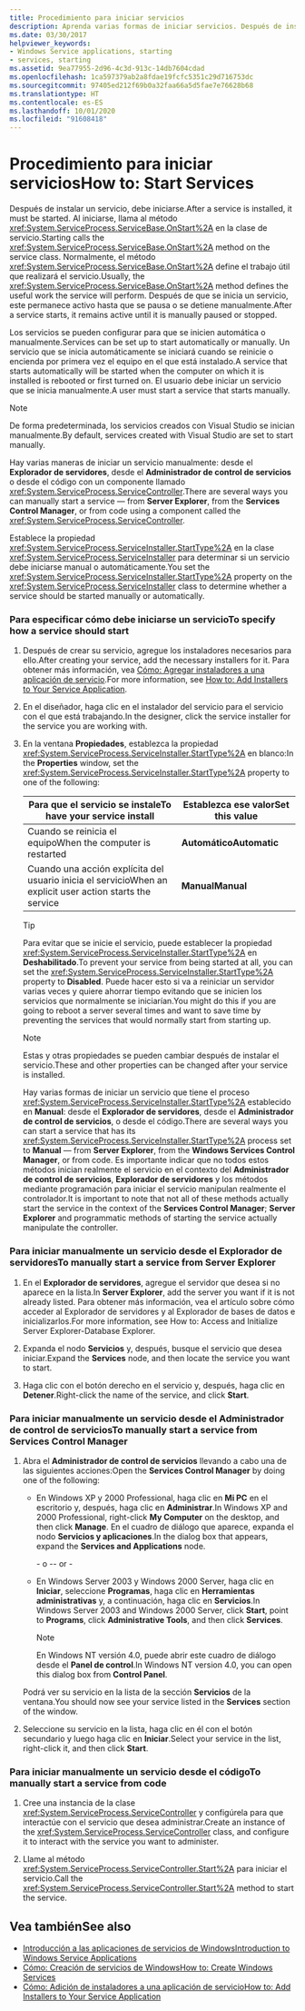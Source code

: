 ```yaml
---
title: Procedimiento para iniciar servicios
description: Aprenda varias formas de iniciar servicios. Después de instalar un servicio, debe iniciarse. Al iniciarse, llama al método OnStart en la clase de servicio.
ms.date: 03/30/2017
helpviewer_keywords:
- Windows Service applications, starting
- services, starting
ms.assetid: 9ea77955-2d96-4c3d-913c-14db7604cdad
ms.openlocfilehash: 1ca597379ab2a8fdae19fcfc5351c29d716753dc
ms.sourcegitcommit: 97405ed212f69b0a32faa66a5d5fae7e76628b68
ms.translationtype: HT
ms.contentlocale: es-ES
ms.lasthandoff: 10/01/2020
ms.locfileid: "91608418"
---
```

# <a name="how-to-start-services"></a><span data-ttu-id="e3cce-105">Procedimiento para iniciar servicios</span><span class="sxs-lookup"><span data-stu-id="e3cce-105">How to: Start Services</span></span>

<span data-ttu-id="e3cce-106">Después de instalar un servicio, debe iniciarse.</span><span class="sxs-lookup"><span data-stu-id="e3cce-106">After a service is installed, it must be started.</span></span> <span data-ttu-id="e3cce-107">Al iniciarse, llama al método <xref:System.ServiceProcess.ServiceBase.OnStart%2A> en la clase de servicio.</span><span class="sxs-lookup"><span data-stu-id="e3cce-107">Starting calls the <xref:System.ServiceProcess.ServiceBase.OnStart%2A> method on the service class.</span></span> <span data-ttu-id="e3cce-108">Normalmente, el método <xref:System.ServiceProcess.ServiceBase.OnStart%2A> define el trabajo útil que realizará el servicio.</span><span class="sxs-lookup"><span data-stu-id="e3cce-108">Usually, the <xref:System.ServiceProcess.ServiceBase.OnStart%2A> method defines the useful work the service will perform.</span></span> <span data-ttu-id="e3cce-109">Después de que se inicia un servicio, este permanece activo hasta que se pausa o se detiene manualmente.</span><span class="sxs-lookup"><span data-stu-id="e3cce-109">After a service starts, it remains active until it is manually paused or stopped.</span></span>

<span data-ttu-id="e3cce-110">Los servicios se pueden configurar para que se inicien automática o manualmente.</span><span class="sxs-lookup"><span data-stu-id="e3cce-110">Services can be set up to start automatically or manually.</span></span> <span data-ttu-id="e3cce-111">Un servicio que se inicia automáticamente se iniciará cuando se reinicie o encienda por primera vez el equipo en el que está instalado.</span><span class="sxs-lookup"><span data-stu-id="e3cce-111">A service that starts automatically will be started when the computer on which it is installed is rebooted or first turned on.</span></span> <span data-ttu-id="e3cce-112">El usuario debe iniciar un servicio que se inicia manualmente.</span><span class="sxs-lookup"><span data-stu-id="e3cce-112">A user must start a service that starts manually.</span></span>

> [!NOTE]
> <span data-ttu-id="e3cce-113">De forma predeterminada, los servicios creados con Visual Studio se inician manualmente.</span><span class="sxs-lookup"><span data-stu-id="e3cce-113">By default, services created with Visual Studio are set to start manually.</span></span>

<span data-ttu-id="e3cce-114">Hay varias maneras de iniciar un servicio manualmente: desde el **Explorador de servidores**, desde el **Administrador de control de servicios** o desde el código con un componente llamado <xref:System.ServiceProcess.ServiceController>.</span><span class="sxs-lookup"><span data-stu-id="e3cce-114">There are several ways you can manually start a service — from **Server Explorer**, from the **Services Control Manager**, or from code using a component called the <xref:System.ServiceProcess.ServiceController>.</span></span>

<span data-ttu-id="e3cce-115">Establece la propiedad <xref:System.ServiceProcess.ServiceInstaller.StartType%2A> en la clase <xref:System.ServiceProcess.ServiceInstaller> para determinar si un servicio debe iniciarse manual o automáticamente.</span><span class="sxs-lookup"><span data-stu-id="e3cce-115">You set the <xref:System.ServiceProcess.ServiceInstaller.StartType%2A> property on the <xref:System.ServiceProcess.ServiceInstaller> class to determine whether a service should be started manually or automatically.</span></span>

### <a name="to-specify-how-a-service-should-start"></a><span data-ttu-id="e3cce-116">Para especificar cómo debe iniciarse un servicio</span><span class="sxs-lookup"><span data-stu-id="e3cce-116">To specify how a service should start</span></span>

1. <span data-ttu-id="e3cce-117">Después de crear su servicio, agregue los instaladores necesarios para ello.</span><span class="sxs-lookup"><span data-stu-id="e3cce-117">After creating your service, add the necessary installers for it.</span></span> <span data-ttu-id="e3cce-118">Para obtener más información, vea [Cómo: Agregar instaladores a una aplicación de servicio](how-to-add-installers-to-your-service-application.md).</span><span class="sxs-lookup"><span data-stu-id="e3cce-118">For more information, see [How to: Add Installers to Your Service Application](how-to-add-installers-to-your-service-application.md).</span></span>

2. <span data-ttu-id="e3cce-119">En el diseñador, haga clic en el instalador del servicio para el servicio con el que está trabajando.</span><span class="sxs-lookup"><span data-stu-id="e3cce-119">In the designer, click the service installer for the service you are working with.</span></span>

3. <span data-ttu-id="e3cce-120">En la ventana **Propiedades**, establezca la propiedad <xref:System.ServiceProcess.ServiceInstaller.StartType%2A> en blanco:</span><span class="sxs-lookup"><span data-stu-id="e3cce-120">In the **Properties** window, set the <xref:System.ServiceProcess.ServiceInstaller.StartType%2A> property to one of the following:</span></span>

    |<span data-ttu-id="e3cce-121">Para que el servicio se instale</span><span class="sxs-lookup"><span data-stu-id="e3cce-121">To have your service install</span></span>|<span data-ttu-id="e3cce-122">Establezca ese valor</span><span class="sxs-lookup"><span data-stu-id="e3cce-122">Set this value</span></span>|
    |----------------------------------|--------------------|
    |<span data-ttu-id="e3cce-123">Cuando se reinicia el equipo</span><span class="sxs-lookup"><span data-stu-id="e3cce-123">When the computer is restarted</span></span>|<span data-ttu-id="e3cce-124">**Automático**</span><span class="sxs-lookup"><span data-stu-id="e3cce-124">**Automatic**</span></span>|
    |<span data-ttu-id="e3cce-125">Cuando una acción explícita del usuario inicia el servicio</span><span class="sxs-lookup"><span data-stu-id="e3cce-125">When an explicit user action starts the service</span></span>|<span data-ttu-id="e3cce-126">**Manual**</span><span class="sxs-lookup"><span data-stu-id="e3cce-126">**Manual**</span></span>|

    > [!TIP]
    > <span data-ttu-id="e3cce-127">Para evitar que se inicie el servicio, puede establecer la propiedad <xref:System.ServiceProcess.ServiceInstaller.StartType%2A> en **Deshabilitado**.</span><span class="sxs-lookup"><span data-stu-id="e3cce-127">To prevent your service from being started at all, you can set the <xref:System.ServiceProcess.ServiceInstaller.StartType%2A> property to **Disabled**.</span></span> <span data-ttu-id="e3cce-128">Puede hacer esto si va a reiniciar un servidor varias veces y quiere ahorrar tiempo evitando que se inicien los servicios que normalmente se iniciarían.</span><span class="sxs-lookup"><span data-stu-id="e3cce-128">You might do this if you are going to reboot a server several times and want to save time by preventing the services that would normally start from starting up.</span></span>

    > [!NOTE]
    > <span data-ttu-id="e3cce-129">Estas y otras propiedades se pueden cambiar después de instalar el servicio.</span><span class="sxs-lookup"><span data-stu-id="e3cce-129">These and other properties can be changed after your service is installed.</span></span>

    <span data-ttu-id="e3cce-130">Hay varias formas de iniciar un servicio que tiene el proceso <xref:System.ServiceProcess.ServiceInstaller.StartType%2A> establecido en **Manual**: desde el **Explorador de servidores**, desde el **Administrador de control de servicios**, o desde el código.</span><span class="sxs-lookup"><span data-stu-id="e3cce-130">There are several ways you can start a service that has its <xref:System.ServiceProcess.ServiceInstaller.StartType%2A> process set to **Manual** — from **Server Explorer**, from the **Windows Services Control Manager**, or from code.</span></span> <span data-ttu-id="e3cce-131">Es importante indicar que no todos estos métodos inician realmente el servicio en el contexto del **Administrador de control de servicios**, **Explorador de servidores** y los métodos mediante programación para iniciar el servicio manipulan realmente el controlador.</span><span class="sxs-lookup"><span data-stu-id="e3cce-131">It is important to note that not all of these methods actually start the service in the context of the **Services Control Manager**; **Server Explorer** and programmatic methods of starting the service actually manipulate the controller.</span></span>

### <a name="to-manually-start-a-service-from-server-explorer"></a><span data-ttu-id="e3cce-132">Para iniciar manualmente un servicio desde el Explorador de servidores</span><span class="sxs-lookup"><span data-stu-id="e3cce-132">To manually start a service from Server Explorer</span></span>

1. <span data-ttu-id="e3cce-133">En el **Explorador de servidores**, agregue el servidor que desea si no aparece en la lista.</span><span class="sxs-lookup"><span data-stu-id="e3cce-133">In **Server Explorer**, add the server you want if it is not already listed.</span></span> <span data-ttu-id="e3cce-134">Para obtener más información, vea el artículo sobre cómo acceder al Explorador de servidores y al Explorador de bases de datos e inicializarlos.</span><span class="sxs-lookup"><span data-stu-id="e3cce-134">For more information, see How to: Access and Initialize Server Explorer-Database Explorer.</span></span>

2. <span data-ttu-id="e3cce-135">Expanda el nodo **Servicios** y, después, busque el servicio que desea iniciar.</span><span class="sxs-lookup"><span data-stu-id="e3cce-135">Expand the **Services** node, and then locate the service you want to start.</span></span>

3. <span data-ttu-id="e3cce-136">Haga clic con el botón derecho en el servicio y, después, haga clic en **Detener**.</span><span class="sxs-lookup"><span data-stu-id="e3cce-136">Right-click the name of the service, and click **Start**.</span></span>

### <a name="to-manually-start-a-service-from-services-control-manager"></a><span data-ttu-id="e3cce-137">Para iniciar manualmente un servicio desde el Administrador de control de servicios</span><span class="sxs-lookup"><span data-stu-id="e3cce-137">To manually start a service from Services Control Manager</span></span>

1. <span data-ttu-id="e3cce-138">Abra el **Administrador de control de servicios** llevando a cabo una de las siguientes acciones:</span><span class="sxs-lookup"><span data-stu-id="e3cce-138">Open the **Services Control Manager** by doing one of the following:</span></span>

    - <span data-ttu-id="e3cce-139">En Windows XP y 2000 Professional, haga clic en **Mi PC** en el escritorio y, después, haga clic en **Administrar**.</span><span class="sxs-lookup"><span data-stu-id="e3cce-139">In Windows XP and 2000 Professional, right-click **My Computer** on the desktop, and then click **Manage**.</span></span> <span data-ttu-id="e3cce-140">En el cuadro de diálogo que aparece, expanda el nodo **Servicios y aplicaciones**.</span><span class="sxs-lookup"><span data-stu-id="e3cce-140">In the dialog box that appears, expand the **Services and Applications** node.</span></span>

      <span data-ttu-id="e3cce-141">\- o -</span><span class="sxs-lookup"><span data-stu-id="e3cce-141">\- or -</span></span>

    - <span data-ttu-id="e3cce-142">En Windows Server 2003 y Windows 2000 Server, haga clic en **Iniciar**, seleccione **Programas**, haga clic en **Herramientas administrativas** y, a continuación, haga clic en **Servicios**.</span><span class="sxs-lookup"><span data-stu-id="e3cce-142">In Windows Server 2003 and Windows 2000 Server, click **Start**, point to **Programs**, click **Administrative Tools**, and then click **Services**.</span></span>

      > [!NOTE]
      > <span data-ttu-id="e3cce-143">En Windows NT versión 4.0, puede abrir este cuadro de diálogo desde el **Panel de control**.</span><span class="sxs-lookup"><span data-stu-id="e3cce-143">In Windows NT version 4.0, you can open this dialog box from **Control Panel**.</span></span>

    <span data-ttu-id="e3cce-144">Podrá ver su servicio en la lista de la sección **Servicios** de la ventana.</span><span class="sxs-lookup"><span data-stu-id="e3cce-144">You should now see your service listed in the **Services** section of the window.</span></span>

2. <span data-ttu-id="e3cce-145">Seleccione su servicio en la lista, haga clic en él con el botón secundario y luego haga clic en **Iniciar**.</span><span class="sxs-lookup"><span data-stu-id="e3cce-145">Select your service in the list, right-click it, and then click **Start**.</span></span>

### <a name="to-manually-start-a-service-from-code"></a><span data-ttu-id="e3cce-146">Para iniciar manualmente un servicio desde el código</span><span class="sxs-lookup"><span data-stu-id="e3cce-146">To manually start a service from code</span></span>

1. <span data-ttu-id="e3cce-147">Cree una instancia de la clase <xref:System.ServiceProcess.ServiceController> y configúrela para que interactúe con el servicio que desea administrar.</span><span class="sxs-lookup"><span data-stu-id="e3cce-147">Create an instance of the <xref:System.ServiceProcess.ServiceController> class, and configure it to interact with the service you want to administer.</span></span>

2. <span data-ttu-id="e3cce-148">Llame al método <xref:System.ServiceProcess.ServiceController.Start%2A> para iniciar el servicio.</span><span class="sxs-lookup"><span data-stu-id="e3cce-148">Call the <xref:System.ServiceProcess.ServiceController.Start%2A> method to start the service.</span></span>

## <a name="see-also"></a><span data-ttu-id="e3cce-149">Vea también</span><span class="sxs-lookup"><span data-stu-id="e3cce-149">See also</span></span>

- [<span data-ttu-id="e3cce-150">Introducción a las aplicaciones de servicios de Windows</span><span class="sxs-lookup"><span data-stu-id="e3cce-150">Introduction to Windows Service Applications</span></span>](introduction-to-windows-service-applications.md)
- [<span data-ttu-id="e3cce-151">Cómo: Creación de servicios de Windows</span><span class="sxs-lookup"><span data-stu-id="e3cce-151">How to: Create Windows Services</span></span>](how-to-create-windows-services.md)
- [<span data-ttu-id="e3cce-152">Cómo: Adición de instaladores a una aplicación de servicio</span><span class="sxs-lookup"><span data-stu-id="e3cce-152">How to: Add Installers to Your Service Application</span></span>](how-to-add-installers-to-your-service-application.md)
